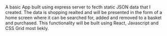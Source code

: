 
###

A basic App built using express server to fecth static JSON data that I created. The data is shopping realted and will be presented in the form of a home screen where it can be searched for, added and removed to a basket and purchased. This functionality will be built using React, Javascript and CSS Grid most liekly.
